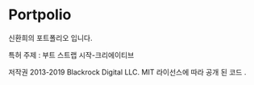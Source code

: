 # Portpolio
신환희의 포트폴리오 입니다.

특허
주제 : 부트 스트랩 시작-크리에이티브

저작권 2013-2019 Blackrock Digital LLC. MIT 라이선스에 따라 공개 된 코드 .
